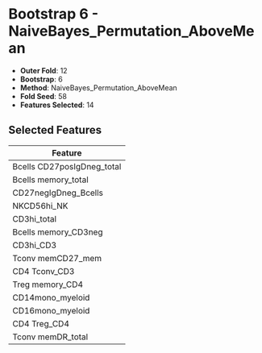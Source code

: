 # Bootstrap 6 - NaiveBayes_Permutation_AboveMean

- **Outer Fold**: 12
- **Bootstrap**: 6
- **Method**: NaiveBayes_Permutation_AboveMean
- **Fold Seed**: 58
- **Features Selected**: 14

## Selected Features

| Feature |
|---------|
| Bcells CD27posIgDneg_total |
| Bcells memory_total |
| CD27negIgDneg_Bcells |
| NKCD56hi_NK |
| CD3hi_total |
| Bcells memory_CD3neg |
| CD3hi_CD3 |
| Tconv memCD27_mem |
| CD4 Tconv_CD3 |
| Treg memory_CD4 |
| CD14mono_myeloid |
| CD16mono_myeloid |
| CD4 Treg_CD4 |
| Tconv memDR_total |
